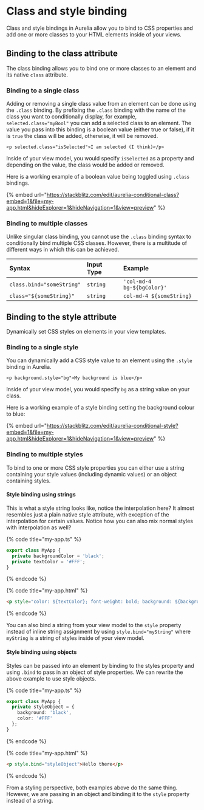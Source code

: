 # Class and style binding

Class and style bindings in Aurelia allow you to bind to CSS properties and add one or more classes to your HTML elements inside of your views.

## Binding to the class attribute

The class binding allows you to bind one or more classes to an element and its native `class` attribute.

### Binding to a single class

Adding or removing a single class value from an element can be done using the `.class` binding. By prefixing the `.class` binding with the name of the class you want to conditionally display, for example, `selected.class="myBool"` you can add a selected class to an element. The value you pass into this binding is a boolean value \(either true or false\), if it is `true` the class will be added, otherwise, it will be removed.

```text
<p selected.class="isSelected">I am selected (I think)</p>
```

Inside of your view model, you would specify `isSelected` as a property and depending on the value, the class would be added or removed. 

Here is a working example of a boolean value being toggled using `.class` bindings.

{% embed url="https://stackblitz.com/edit/aurelia-conditional-class?embed=1&file=my-app.html&hideExplorer=1&hideNavigation=1&view=preview" %}

### Binding to multiple classes

Unlike singular class binding, you cannot use the `.class` binding syntax to conditionally bind multiple CSS classes. However, there is a multitude of different ways in which this can be achieved.

| Syntax | Input Type | Example |
| :--- | :--- | :--- |
| `class.bind="someString"` | `string` | `'col-md-4 bg-${bgColor}'` |
| `class="${someString}"` | `string` | `col-md-4 ${someString}` |

## Binding to the style attribute

Dynamically set CSS styles on elements in your view templates.

### Binding to a single style

You can dynamically add a CSS style value to an element using the `.style` binding in Aurelia.

```text
<p background.style="bg">My background is blue</p>
```

Inside of your view model, you would specify `bg` as a string value on your class. 

Here is a working example of a style binding setting the background colour to blue:

{% embed url="https://stackblitz.com/edit/aurelia-conditional-style?embed=1&file=my-app.html&hideExplorer=1&hideNavigation=1&view=preview" %}

### Binding to multiple styles

To bind to one or more CSS style properties you can either use a string containing your style values \(including dynamic values\) or an object containing styles.

#### Style binding using strings

This is what a style string looks like, notice the interpolation here? It almost resembles just a plain native style attribute, with exception of the interpolation for certain values. Notice how you can also mix normal styles with interpolation as well?

{% code title="my-app.ts" %}
```typescript
export class MyApp {
  private backgroundColor = 'black';
  private textColor = '#FFF';
}
```
{% endcode %}

{% code title="my-app.html" %}
```html
<p style="color: ${textColor}; font-weight: bold; background: ${backgroundColor};">Hello there</p>

```
{% endcode %}

You can also bind a string from your view model to the `style` property instead of inline string assignment by using `style.bind="myString"` where `myString` is a string of styles inside of your view model.

#### Style binding using objects

Styles can be passed into an element by binding to the styles property and using `.bind` to pass in an object of style properties. We can rewrite the above example to use style objects.

{% code title="my-app.ts" %}
```typescript
export class MyApp {
  private styleObject = {
    background: 'black',
    color: '#FFF'
  };
}
```
{% endcode %}

{% code title="my-app.html" %}
```html
<p style.bind="styleObject">Hello there</p>

```
{% endcode %}

From a styling perspective, both examples above do the same thing. However, we are passing in an object and binding it to the `style` property instead of a string.

